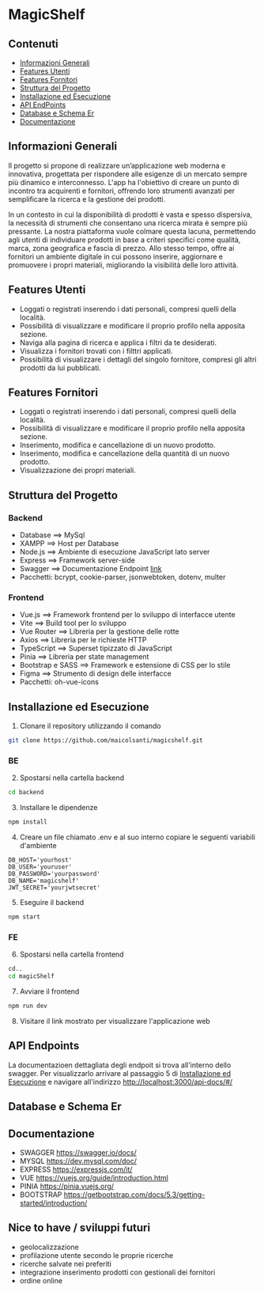 # MagicShelf

## Contenuti

- [Informazioni Generali](#informazioni-generali)
- [Features Utenti](#features-utenti)
- [Features Fornitori](#features-fornitori)
- [Struttura del Progetto](#struttura-del-progetto)
- [Installazione ed Esecuzione](#installazione-ed-esecuzione)
- [API EndPoints](#api-endpoints)
- [Database e Schema Er](#database-e-schema-er)
- [Documentazione](#Documentazione)

## Informazioni Generali

Il progetto si propone di realizzare un’applicazione web moderna e innovativa, progettata per rispondere alle esigenze di un mercato sempre più dinamico e interconnesso. L'app ha l'obiettivo di creare un punto di incontro tra acquirenti e fornitori, offrendo loro strumenti avanzati per semplificare la ricerca e la gestione dei prodotti.

In un contesto in cui la disponibilità di prodotti è vasta e spesso dispersiva, la necessità di strumenti che consentano una ricerca mirata è sempre più pressante. La nostra piattaforma vuole colmare questa lacuna, permettendo agli utenti di individuare prodotti in base a criteri specifici come qualità, marca, zona geografica e fascia di prezzo. Allo stesso tempo, offre ai fornitori un ambiente digitale in cui possono inserire, aggiornare e promuovere i propri materiali, migliorando la visibilità delle loro attività.

## Features Utenti

- Loggati o registrati inserendo i dati personali, compresi quelli della località.
- Possibilità di visualizzare e modificare il proprio profilo nella apposita sezione.
- Naviga alla pagina di ricerca e applica i filtri da te desiderati.
- Visualizza i fornitori trovati con i filttri applicati.
- Possibilità di visualizzare i dettagli del singolo fornitore, compresi gli altri prodotti da lui pubblicati.

## Features Fornitori

- Loggati o registrati inserendo i dati personali, compresi quelli della località.
- Possibilità di visualizzare e modificare il proprio profilo nella apposita sezione.
- Inserimento, modifica e cancellazione di un nuovo prodotto.
- Inserimento, modifica e cancellazione della quantità di un nuovo prodotto.
- Visualizzazione dei propri materiali.

## Struttura del Progetto

### Backend

- Database ==> MySql
- XAMPP ==> Host per Database
- Node.js ==> Ambiente di esecuzione JavaScript lato server
- Express ==> Framework server-side
- Swagger ==> Documentazione Endpoint [link](http://localhost:3000/api-docs)
- Pacchetti: bcrypt, cookie-parser, jsonwebtoken, dotenv, multer

### Frontend

- Vue.js ==> Framework frontend per lo sviluppo di interfacce utente
- Vite ==> Build tool per lo sviluppo
- Vue Router ==> Libreria per la gestione delle rotte
- Axios ==> Libreria per le richieste HTTP
- TypeScript ==> Superset tipizzato di JavaScript
- Pinia ==> Libreria per state management
- Bootstrap e SASS ==> Framework e estensione di CSS per lo stile
- Figma ==> Strumento di design delle interfacce
- Pacchetti: oh-vue-icons

## Installazione ed Esecuzione

1. Clonare il repository utilizzando il comando

```sh
git clone https://github.com/maicolsanti/magicshelf.git
```

### BE

2. Spostarsi nella cartella backend

```sh
cd backend
```

3. Installare le dipendenze

```sh
npm install
```

4. Creare un file chiamato .env e al suo interno copiare le seguenti variabili d'ambiente

```text
DB_HOST='yourhost'
DB_USER='youruser'
DB_PASSWORD='yourpassword'
DB_NAME='magicshelf'
JWT_SECRET='yourjwtsecret'
```

5. Eseguire il backend

```sh
npm start
```

### FE

6. Spostarsi nella cartella frontend

```sh
cd..
cd magicShelf
```

7. Avviare il frontend

```sh
npm run dev
```

8. Visitare il link mostrato per visualizzare l'applicazione web

## API Endpoints

La documentazioen dettagliata degli endpoit si trova all'interno dello swagger.
Per visualizzarlo arrivare al passaggio 5 di [Installazione ed Esecuzione](#installazione-ed-esecuzione) e navigare all'indirizzo <http://localhost:3000/api-docs/#/>


## Database e Schema Er

## Documentazione

- SWAGGER <https://swagger.io/docs/>
- MYSQL <https://dev.mysql.com/doc/>
- EXPRESS <https://expressjs.com/it/>
- VUE <https://vuejs.org/guide/introduction.html>
- PINIA <https://pinia.vuejs.org/>
- BOOTSTRAP <https://getbootstrap.com/docs/5.3/getting-started/introduction/>

## Nice to have / sviluppi futuri

- geolocalizzazione
- profilazione utente secondo le proprie ricerche
- ricerche salvate nei preferiti
- integrazione inserimento prodotti con gestionali dei fornitori
- ordine online
